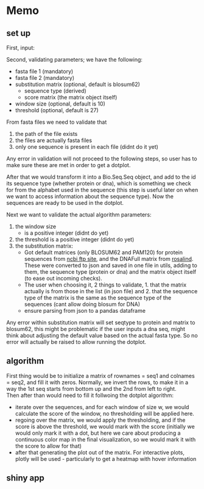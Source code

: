 # Memo


## set up

First, input:

Second, validating parameters; we have the following: 
- fasta file 1 (mandatory)  
- fasta file 2 (mandatory)   
- substitution matrix (optional, default is blosum62)
    - sequence type (derived)  
    - score matrix (the matrix object itself)  
- window size (optional, default is 10)  
- threshold (optional, default is 27)  

From fasta files we need to validate that  
1. the path of the file exists  
2. the files are actually fasta files  
3. only one sequence is present in each file (didnt do it yet)  

Any error in validation will not proceed to the following steps, so user has to make sure these are met in order to get a dotplot.

After that we would transform it into a Bio.Seq.Seq object, and add to the id its sequence type (whether protein or dna), which is something we check for from the alphabet used in the sequence (this step is useful later on when we want to access information about the sequence type). Now the sequences are ready to be used in the dotplot.  

Next we want to validate the actual algorithm parameters:  
1. the window size   
    - is a positive integer (didnt do yet)  
2. the threshold is a positive integer (didnt do yet)  
3. the substitution matrix:  
    - Got default matrices (only BLOSUM62 and PAM120) for protein sequences from [ncbi ftp site](ftp://ftp.ncbi.nih.gov/blast/matrices), and the DNAFull matrix from [rosalind](https://rosalind.info/glossary/dnafull/). These were converted to json and saved in one file in utils, adding to them, the sequence type (protein or dna) and the matrix object itself (to ease out incoming checks).  
    - The user when choosing it, 2 things to validate, 1. that the matrix actually is from those in the list (in json file) and 2. that the sequence type of the matrix is the same as the sequence type of the sequences (cant allow doing blosum for DNA)   
    - ensure parsing from json to a pandas dataframe   

Any error within substitution matrix will set seqtype to protein and matrix to blosum62, this might be problematic if the user inputs a dna seq, might think about adjusting the default value based on the actual fasta type. So no error will actually be raised to allow running the dotplot.


## algorithm  

First thing would be to initialize a matrix of rownames = seq1 and colnames = seq2, and fill it with zeros. Normally, we invert the rows, to make it in a way the 1st seq starts from bottom up and the 2nd from left to right.  
Then after than would need to fill it follwoing the dotplot algorithm:  
- iterate over the sequences, and for each window of size w, we would calculate the score of the window, no thresholding will be applied here.
- regoing over the matrix, we would apply the thresholding, and if the score is above the threshold, we would mark with the score (initially we would only mark it with a dot, but here we care about producing a continuous color map in the final visualization, so we would mark it with the score to allow for that)  
- after that generating the plot out of the matrix. For interactive plots, plotly will be used - particularly to get a heatmap with hover information

## shiny app  
